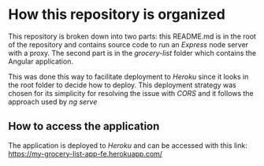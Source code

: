 # How this repository is organized

This repository is broken down into two parts: this README.md is in the root of the repository and contains source code to run an *Express* node server with a proxy. The second part is in the *grocery-list* folder which contains the Angular application.


This was done this way to facilitate deployment to *Heroku* since it looks in the root folder to decide how to deploy. This deployment strategy was chosen for its simplicity for resolving the issue with *CORS* and it follows the approach used by *ng serve*


## How to access the application 

The application is deployed to *Heroku* and can be accessed with this link:
https://my-grocery-list-app-fe.herokuapp.com/